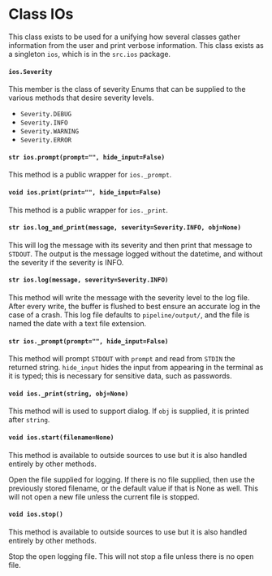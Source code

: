 # Class IOs

This class exists to be used for a unifying how several classes gather
information from the user and print verbose information. This class exists as a
singleton `ios`, which is in the `src.ios` package.

#### `ios.Severity`

This member is the class of severity Enums that can be supplied to the various
methods that desire severity levels.

- `Severity.DEBUG`
- `Severity.INFO`
- `Severity.WARNING`
- `Severity.ERROR`

#### `str ios.prompt(prompt="", hide_input=False)`

This method is a public wrapper for `ios._prompt`.

#### `void ios.print(print="", hide_input=False)`

This method is a public wrapper for `ios._print`.

#### `str ios.log_and_print(message, severity=Severity.INFO, obj=None)`

This will log the message with its severity and then print that message to
`STDOUT`. The output is the message logged without the datetime, and without
the severity if the severity is INFO.

#### `str ios.log(message, severity=Severity.INFO)`

This method will write the message with the severity level to the log file.
After every write, the buffer is flushed to best ensure an accurate log in the
case of a crash. This log file defaults to `pipeline/output/`, and the file is
named the date with a text file extension.

#### `str ios._prompt(prompt="", hide_input=False)`

This method will prompt `STDOUT` with `prompt` and read from `STDIN` the
returned string. `hide_input` hides the input from appearing in the terminal
as it is typed; this is necessary for sensitive data, such as passwords.

#### `void ios._print(string, obj=None)`

This method will is used to support dialog. If `obj` is supplied, it is printed
after `string`.

#### `void ios.start(filename=None)`

This method is available to outside sources to use but it is also handled
entirely by other methods.  

Open the file supplied for logging. If there is no file supplied, then use the
previously stored filename, or the default value if that is None as well. This
will not open a new file unless the current file is stopped.

#### `void ios.stop()`

This method is available to outside sources to use but it is also handled
entirely by other methods.  

Stop the open logging file. This will not stop a file unless there is no open
file.
